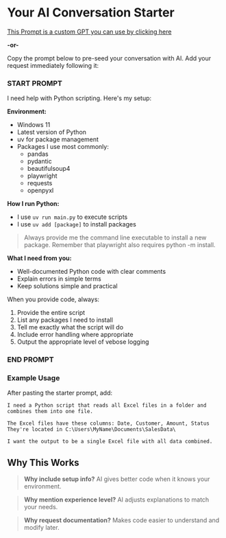 # Your AI Conversation Starter

[This Prompt is a custom GPT you can use by clicking here](https://chatgpt.com/g/g-6896d430dc7c81919d8428c0626d8ce7-python-tools-boostrap-prompt)

**-or-**

Copy the prompt below to pre-seed your conversation with AI. Add your request immediately following it:

### START PROMPT ###

I need help with Python scripting. Here's my setup:

**Environment:**
- Windows 11
- Latest version of Python
- uv for package management
- Packages I use most commonly:
  - pandas
  - pydantic
  - beautifulsoup4 
  - playwright
  - requests
  - openpyxl

**How I run Python:**
- I use `uv run main.py` to execute scripts
- I use `uv add [package]` to install packages

> Always provide me the command line executable to install a new package. Remember that playwright also requires python -m install.

**What I need from you:**
- Well-documented Python code with clear comments
- Explain errors in simple terms
- Keep solutions simple and practical

When you provide code, always:
1. Provide the entire script
2. List any packages I need to install
3. Tell me exactly what the script will do
4. Include error handling where appropriate
5. Output the appropriate level of vebose logging

### END PROMPT

### Example Usage

After pasting the starter prompt, add:

```
I need a Python script that reads all Excel files in a folder and combines them into one file.

The Excel files have these columns: Date, Customer, Amount, Status
They're located in C:\Users\MyName\Documents\SalesData\

I want the output to be a single Excel file with all data combined.
```

## Why This Works

> **Why include setup info?** AI gives better code when it knows your environment.

> **Why mention experience level?** AI adjusts explanations to match your needs.

> **Why request documentation?** Makes code easier to understand and modify later.
